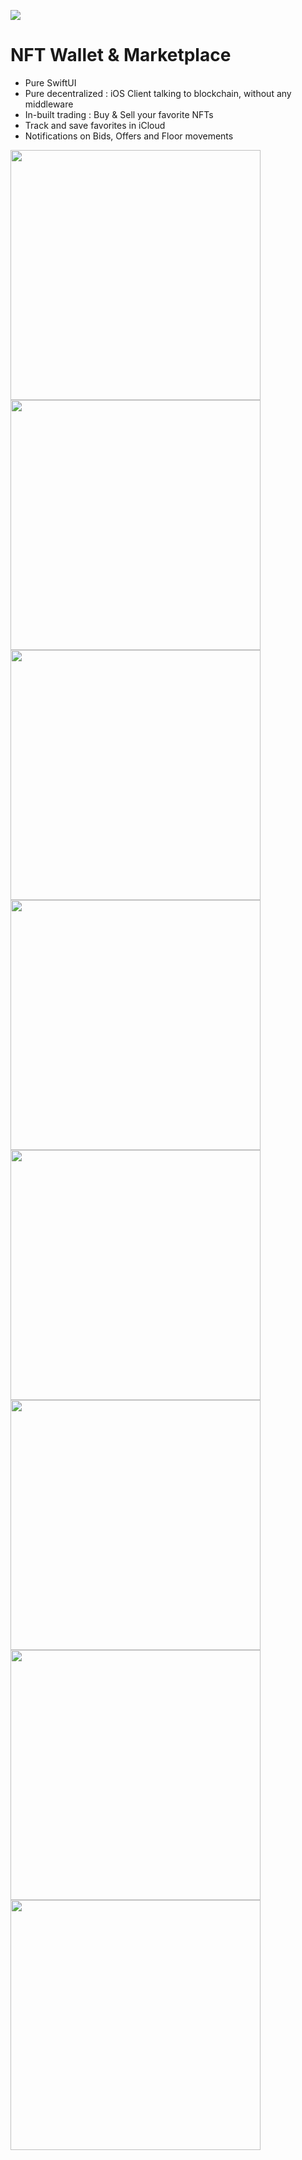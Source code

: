 ![](https://github.com/EtherTix/nftygo.com/blob/main/images/header_logo.jpeg)

# NFT Wallet & Marketplace
- Pure SwiftUI
- Pure decentralized : iOS Client talking to blockchain, without any middleware
- In-built trading : Buy & Sell your favorite NFTs
- Track and save favorites in iCloud
- Notifications on Bids, Offers and Floor movements

<img src="https://github.com/EtherTix/nftygo.com/blob/main/images/Screenshots/5.5in.001.png" height="400">  <img src="https://github.com/EtherTix/nftygo.com/blob/main/images/Screenshots/5.5in.002.png" height="400">
<img src="https://github.com/EtherTix/nftygo.com/blob/main/images/Screenshots/5.5in.003.png" height="400">  <img src="https://github.com/EtherTix/nftygo.com/blob/main/images/Screenshots/5.5in.004.png" height="400">
<img src="https://github.com/EtherTix/nftygo.com/blob/main/images/Screenshots/5.5in.005.png" height="400">  <img src="https://github.com/EtherTix/nftygo.com/blob/main/images/Screenshots/5.5in.006.png" height="400">
<img src="https://github.com/EtherTix/nftygo.com/blob/main/images/Screenshots/5.5in.007.png" height="400">  <img src="https://github.com/EtherTix/nftygo.com/blob/main/images/Screenshots/5.5in.008.png" height="400">

